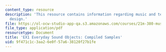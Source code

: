 ```yaml
---
content_type: resource
description: 'This resource contains information regarding music and technology: Sound
  design.'
file: https://ol-ocw-studio-app-qa.s3.amazonaws.com/courses/21m-380-music-and-technology-sound-design-spring-2016/9f471c1c3aa26e0f57a638120f27b1fe_MIT21M_380S16_assn_ex1.pdf
file_type: application/pdf
resourcetype: Document
title: 'EX1 Everyday Sound Objects: Compiled Samples'
uid: 9f471c1c-3aa2-6e0f-57a6-38120f27b1fe
---
```

